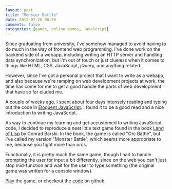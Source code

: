 ```yaml
---
layout: post
title: "Monster Battle"
date: 2012-07-20 00:50
comments: false
categories: [games, online games, JavaScript]
---
```


Since graduating from university, I've somehow managed to avoid having to do 
much in the way of frontend web programming. I've done work on the backend
side of a webapp, including writing an HTTP server and handling data synchronization,
but I'm out of touch or just clueless when it comes to things like HTML, CSS,
JavaScript, jQuery, and anything related.

However, since I've got a personal project that I want to write as a webapp, and
also because we're ramping on web development projects at work, the time has
come for me to get a good handle the parts of web development that have so far
eluded me.

A couple of weeks ago, I spent about four days intensely reading and typing out 
the code in [Eloquent JavaScript](http://www.eloquentjavascript.net).
I found it to be a good read and a nice introduction to writing JavaScript.

As way to continue my learning and get accustomed to writing JavaScript code, I
decided to reproduce a neat little text game found in the book [Land of Lisp](http://www.landoflisp.com)
by Conrad Barski. In the book, the game is called "Orc Battle", but I've called
my version "Monster Battle", which seems more appropriate to me, because you 
fight more than orcs.

Functionally, it is pretty much the same game, though I had to handle prompting
the user for input a bit differently, since on the web you can't just stop 
mid-function and wait for the user to type something (the original game was
written for a console window).

[Play](/monsterbattle/) the game, or checkout the
[code](http://www.github.com/readysetmark/monster-battle-js) on github.
